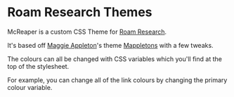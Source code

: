 # Roam Research Themes
McReaper is a custom CSS Theme for [Roam Research](http://roamresearch.com). 

It's based off [Maggie Appleton](https://twitter.com/mappletons?lang=en)'s theme [Mappletons](https://github.com/theianjones/roam-research-themes/blob/master/mappletons.css) with a few tweaks.

The colours can all be changed with CSS variables which you'll find at the top of the stylesheet. 

For example, you can change all of the link colours by changing the primary colour variable.
